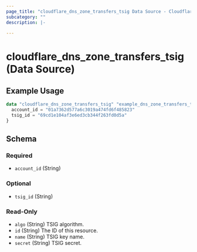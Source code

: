 ```yaml
---
page_title: "cloudflare_dns_zone_transfers_tsig Data Source - Cloudflare"
subcategory: ""
description: |-
  
---
```


# cloudflare_dns_zone_transfers_tsig (Data Source)



## Example Usage

```terraform
data "cloudflare_dns_zone_transfers_tsig" "example_dns_zone_transfers_tsig" {
  account_id = "01a7362d577a6c3019a474fd6f485823"
  tsig_id = "69cd1e104af3e6ed3cb344f263fd0d5a"
}
```

<!-- schema generated by tfplugindocs -->
## Schema

### Required

- `account_id` (String)

### Optional

- `tsig_id` (String)

### Read-Only

- `algo` (String) TSIG algorithm.
- `id` (String) The ID of this resource.
- `name` (String) TSIG key name.
- `secret` (String) TSIG secret.


